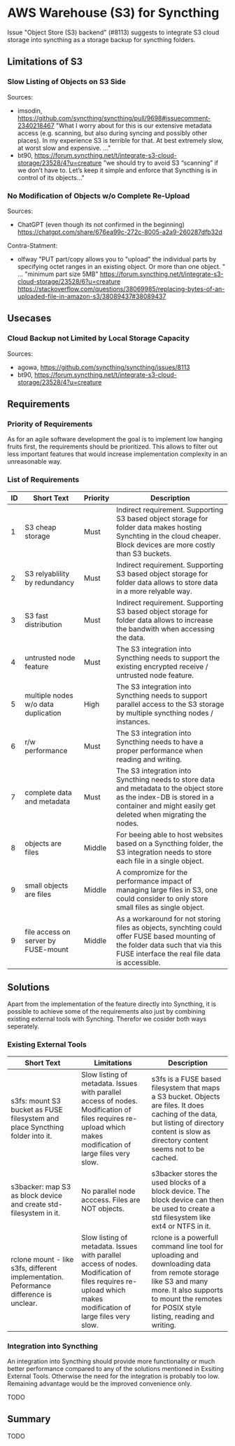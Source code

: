 # AWS Warehouse (S3) for Syncthing

Issue "Object Store (S3) backend" (#8113) suggests to integrate S3 cloud storage into syncthing as a storage backup for syncthing folders.

## Limitations of S3

### Slow Listing of Objects on S3 Side

Sources:
- imsodin, https://github.com/syncthing/syncthing/pull/9698#issuecomment-2340218467
  "What I worry about for this is our extensive metadata access (e.g. scanning, but also during syncing and possibly other places). In my experience S3 is terrible for that. At best extremely slow, at worst slow and expensive. ..."
- bt90, https://forum.syncthing.net/t/integrate-s3-cloud-storage/23528/4?u=creature
  "we should try to avoid S3 “scanning” if we don’t have to. Let’s keep it simple and enforce that Syncthing is in control of its objects..."
  
### No Modification of Objects w/o Complete Re-Upload

Sources:
- ChatGPT (even though its not confirmed in the beginning)
  https://chatgpt.com/share/676ea99c-272c-8005-a2a9-260287dfb32d

Contra-Statment:
- olfway "PUT part/copy allows you to "upload" the individual parts by specifying octet ranges in an existing object. Or more than one object. " ... "minimum part size 5MB"
  https://forum.syncthing.net/t/integrate-s3-cloud-storage/23528/6?u=creature
  https://stackoverflow.com/questions/38069985/replacing-bytes-of-an-uploaded-file-in-amazon-s3/38089437#38089437

## Usecases

### Cloud Backup not Limited by Local Storage Capacity

Sources:
- agowa, https://github.com/syncthing/syncthing/issues/8113
- bt90, https://forum.syncthing.net/t/integrate-s3-cloud-storage/23528/4?u=creature

## Requirements

### Priority of Requirements

As for an agile software development the goal is to implement low hanging fruits first,
the requirements should be prioritized.
This allows to filter out less important features that would increase implementation complexity in an unreasonable way.

### List of Requirements

| ID 	| Short Text							| Priority 	| Description	|
|---	|---									|---		|---			|
| 1  	| S3 cheap storage 						| Must  	| Indirect requirement. Supporting S3 based object storage for folder data makes hosting Synchting in the cloud cheaper. Block devices are more costly than S3 buckets.	|
| 2 	| S3 relyablility by redundancy			| Must  	| Indirect requirement. Supporting S3 based object storage for folder data allows to store data in a more relyable way. |
| 3 	| S3 fast distribution					| Must  	| Indirect requirement. Supporting S3 based object storage for folder data allows to increase the bandwith when accessing the data. |
| 4 	| untrusted node feature				| Must  	| The S3 integration into Syncthing needs to support the existing encrypted receive / untrusted node feature. |
| 5 	| multiple nodes w/o data duplication 	| High  	| The S3 integration into Syncthing needs to support parallel access to the S3 storage by multiple syncthing nodes / instances. |
| 6 	| r/w performance 						| Must  	| The S3 integration into Syncthing needs to have a proper performance when reading and writing. |
| 7 	| complete data and metadata			| Must  	| The S3 integration into Syncthing needs to store data and metadata to the object store as the index-DB is stored in a container and might easily get deleted when migrating the nodes. |
| 8 	| objects are files						| Middle  	| For beeing able to host websites based on a Syncthing folder, the S3 integration needs to store each file in a single object. |
| 9 	| small objects are files				| Middle  	| A compromize for the performance impact of managing large files in S3, one could consider to only store small files as single object. |
| 9 	| file access on server by FUSE-mount	| Middle  	| As a workaround for not storing files as objects, synchting could offer FUSE based mounting of the folder data such that via this FUSE interface the real file data is accessible. |

## Solutions

Apart from the implementation of the feature directly into Syncthing, it is possible to achieve some of the requirements also just by combining existing external tools with Synching.
Therefor we cosider both ways seperately.

### Existing External Tools

| Short Text																	| Limitations 	| Description	|
|---																			|---				|---			|
| s3fs: mount S3 bucket as FUSE filesystem and place Syncthing folder into it. 		| Slow listing of metadata. Issues with parallel access of nodes. Modification of files requires re-upload which makes modification of large files very slow.  				| s3fs is a FUSE based filesystem that maps a S3 bucket. Objects are files. It does caching of the data, but listing of directory content is slow as directory content seems not to be cached. |
| s3backer: map S3 as block device and create std-filesystem in it.	| No parallel node acccess. Files are NOT objects. | s3backer stores the used blocks of a block device. The block device can then be used to create a std filesystem like ext4 or NTFS in it.
| rclone mount - like s3fs, different implementation. Peformance difference is unclear. | Slow listing of metadata. Issues with parallel access of nodes. Modification of files requires re-upload which makes modification of large files very slow. | rclone is a powerfull command line tool for uploading and downloading data from remote storage like S3 and many more. It also supports to mount the remotes for POSIX style listing, reading and writing. |

### Integration into Syncthing

An integration into Syncthing should provide more functionality or much better performance compared to any of the solutions mentioned in Exsiting External Tools.
Otherwise the need for the integration is probably too low. Remaining advantage would be the improved convenience only.

TODO

## Summary

TODO

